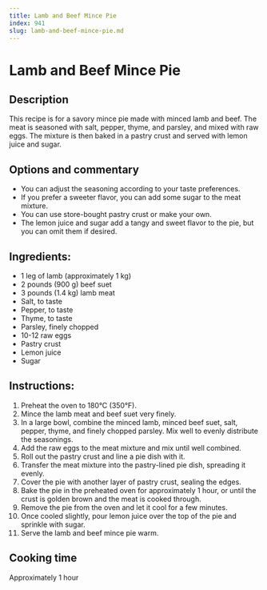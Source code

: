 ```yaml
---
title: Lamb and Beef Mince Pie
index: 941
slug: lamb-and-beef-mince-pie.md
---
```


# Lamb and Beef Mince Pie

## Description
This recipe is for a savory mince pie made with minced lamb and beef. The meat is seasoned with salt, pepper, thyme, and parsley, and mixed with raw eggs. The mixture is then baked in a pastry crust and served with lemon juice and sugar.

## Options and commentary
- You can adjust the seasoning according to your taste preferences.
- If you prefer a sweeter flavor, you can add some sugar to the meat mixture.
- You can use store-bought pastry crust or make your own.
- The lemon juice and sugar add a tangy and sweet flavor to the pie, but you can omit them if desired.

## Ingredients:
- 1 leg of lamb (approximately 1 kg)
- 2 pounds (900 g) beef suet
- 3 pounds (1.4 kg) lamb meat
- Salt, to taste
- Pepper, to taste
- Thyme, to taste
- Parsley, finely chopped
- 10-12 raw eggs
- Pastry crust
- Lemon juice
- Sugar

## Instructions:
1. Preheat the oven to 180°C (350°F).
2. Mince the lamb meat and beef suet very finely.
3. In a large bowl, combine the minced lamb, minced beef suet, salt, pepper, thyme, and finely chopped parsley. Mix well to evenly distribute the seasonings.
4. Add the raw eggs to the meat mixture and mix until well combined.
5. Roll out the pastry crust and line a pie dish with it.
6. Transfer the meat mixture into the pastry-lined pie dish, spreading it evenly.
7. Cover the pie with another layer of pastry crust, sealing the edges.
8. Bake the pie in the preheated oven for approximately 1 hour, or until the crust is golden brown and the meat is cooked through.
9. Remove the pie from the oven and let it cool for a few minutes.
10. Once cooled slightly, pour lemon juice over the top of the pie and sprinkle with sugar.
11. Serve the lamb and beef mince pie warm.

## Cooking time
Approximately 1 hour
